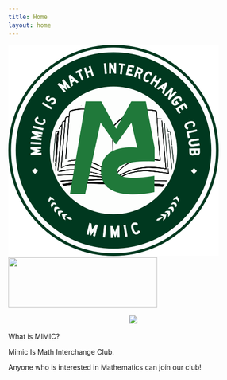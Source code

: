 ```yaml
---
title: Home
layout: home
---
```

![mimic](./images/mimic.png)
<img src="image_src" height="100px" width="300px">
<p align="center"><img src="image_src"></p>
What is MIMIC?

Mimic Is Math Interchange Club.

Anyone who is interested in Mathematics can join our club!
